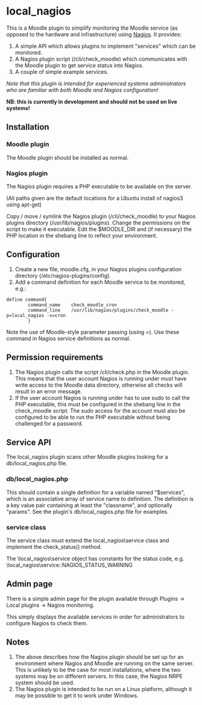 # local_nagios

This is a Moodle plugin to simplify monitoring the Moodle service (as opposed to the hardware and infrastructure)
using [Nagios](http://www.nagios.org/). It provides:

1. A simple API which allows plugins to implement "services" which can be monitored.
2. A Nagios plugin script (/cli/check_moodle) which communicates with the Moodle plugin
   to get service status into Nagios.
3. A couple of simple example services.

*Note that this plugin is intended for experienced systems administrators who are familiar with both Moodle and Nagios configuration!*

**NB: this is currently in development and should not be used on live systems!**

## Installation

### Moodle plugin
The Moodle plugin should be installed as normal.
### Nagios plugin
The Nagios plugin requires a PHP executable to be available on the server.

(All paths given are the default locations for a Ubuntu install of nagios3 using apt-get)

Copy / move / symlink the Nagios plugin (/cli/check_moodle) to your Nagios plugins directory (/usr/lib/nagios/plugins). Change the permissions on the script to make it executable. Edit the $MOODLE_DIR and (if necessary) the PHP location in the shebang line to reflect your environment.

## Configuration
1. Create a new file, moodle.cfg, in your Nagios plugins configuration directory (/etc/nagios-plugins/config).
2. Add a command definition for each Moodle service to be monitored, e.g.:

```
define command{
        command_name    check_moodle_cron
        command_line    /usr/lib/nagios/plugins/check_moodle -p=local_nagios -s=cron
        }
```
Note the use of Moodle-style parameter passing (using =). Use these command in Nagios service definitions as normal.

## Permission requirements

1. The Nagios plugin calls the script /cli/check.php in the Moodle plugin. This means that the user account Nagios is running under *must* have write access to the Moodle data directory, otherwise all checks will result in an error message.
2. If the user account Nagios is running under has to use sudo to call the PHP executable, this must be configured in the shebang line in the check_moodle script. The sudo access for the account must also be configured to be able to run the PHP executable without being challenged for a password.

## Service API

The local\_nagios plugin scans other Moodle plugins looking for a db/local_nagios.php file.

### db/local_nagios.php

This should contain a single definition for a variable named "$services", which is an associative array of service name to definition. The definition is a key value pair containing at least the "classname", and optionally "params". See the plugin's db/local_nagios.php file for examples.

### service class

The service class must extend the local\_nagios\service class and implement the check\_status() method.

The \local\_nagios\service object has constants for the status code, e.g. \local\_nagios\service::NAGIOS\_STATUS\_WARNING

## Admin page

There is a simple admin page for the plugin available through Plugins -> Local plugins -> Nagios monitoring.

This simply displays the available services in order for administrators to configure Nagios to check them.

## Notes

1. The above describes how the Nagios plugin should be set up for an environment where Nagios and Moodle are running on the same server. This is unlikely to be the case for most installations, where the two systems may be on different servers. In this case, the Nagios NRPE system should be used.
2. The Nagios plugin is intended to be run on a Linux platform, although it may be possible to get it to work under Windows.
